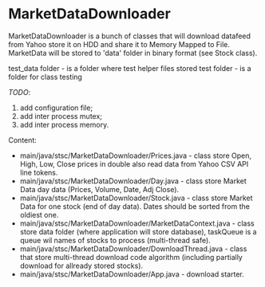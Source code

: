 MarketDataDownloader
====================

MarketDataDownloader is a bunch of classes that will download datafeed from Yahoo store it on HDD and share it to Memory Mapped to File.
MarketData will be stored to 'data' folder in binary format (see Stock class).

test_data folder - is a folder where test helper files stored
test folder - is a folder for class testing

*TODO*: 
 1) add configuration file;
 2) add inter process mutex;
 3) add inter process memory.

Content:
 * main/java/stsc/MarketDataDownloader/Prices.java - class store Open, High, Low, Close prices in double also read data from Yahoo CSV API line tokens.
 * main/java/stsc/MarketDataDownloader/Day.java - class store Market Data day data (Prices, Volume, Date, Adj Close).
 * main/java/stsc/MarketDataDownloader/Stock.java - class store Market Data for one stock (end of day data). Dates should be sorted from the oldiest one.
 * main/java/stsc/MarketDataDownloader/MarketDataContext.java - class store data folder (where application will store database), taskQueue is a queue wil names of stocks to process (multi-thread safe).
 * main/java/stsc/MarketDataDownloader/DownloadThread.java - class that store multi-thread download code algorithm (including partially download for allready stored stocks).
 * main/java/stsc/MarketDataDownloader/App.java - download starter.

